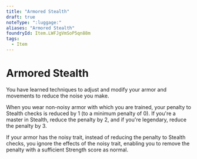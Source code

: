 ```yaml
---
title: "Armored Stealth"
draft: true
noteType: ":luggage:"
aliases: "Armored Stealth"
foundryId: Item.LWFJgVmSoP5qn88m
tags:
  - Item
---
```


# Armored Stealth

You have learned techniques to adjust and modify your armor and movements to reduce the noise you make.

When you wear non-noisy armor with which you are trained, your penalty to Stealth checks is reduced by 1 (to a minimum penalty of 0). If you're a master in Stealth, reduce the penalty by 2, and if you're legendary, reduce the penalty by 3.

If your armor has the noisy trait, instead of reducing the penalty to Stealth checks, you ignore the effects of the noisy trait, enabling you to remove the penalty with a sufficient Strength score as normal.
